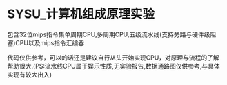 # SYSU_计算机组成原理实验
包含32位mips指令集单周期CPU,多周期CPU,五级流水线(支持旁路与硬件级阻塞)CPU以及mips指令汇编器


代码仅供参考，可以的话还是建议自行从头开始实现CPU，对原理与流程的了解帮助很大.(PS:流水线CPU属于娱乐性质,无实验报告,数据通路图仅供参考,与具体实现有较大出入)
